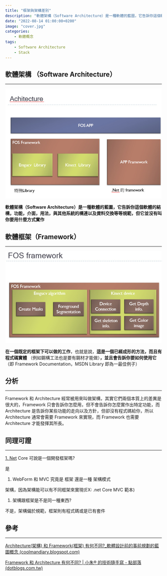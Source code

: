 ```yaml
---
title: "框架與架構差別"
description: "軟體架構（Software Architecture）是一種軟體的藍圖，它告訴你這個軟體的結構"
date: "2022-08-14 01:00:00+0200"
image: "cover.jpg"
categories:
    - 軟體概念
tags:
    - Software Architecture
    - Stack
---
```


## **軟體架構 （Software Architecture）**

---

![Untitled](Untitled.png)

**軟體架構（Software Architecture）是一種軟體的藍圖，它告訴你這個軟體的結構，功能，介面，用法，與其他系統的構連以及資料交換等等規範，但它並沒有叫你要用什麼方式實作**

## 軟體框架（Framework）

---

![Untitled](Untitled2.png)

**在一個既定的框架下可以做的工作**，也就是說，**這是一個已經成形的方法，而且有程式碼實體**
（例如鋼構工法也是要有鋼材才能做）**，並且會告訴你要如何使用它**（即 Framework Documentation，MSDN Library 即為一最佳例子）

## 分析

---

Framework 和 Architecture 經常被用來叫做架構，其實它們兩個本質上的差異是很大的，Framework 只會告訴你怎麼用，但不會告訴你怎麼實作出特定功能，而 Architecture 是告訴你某些功能的走向以及方針，但卻沒有程式碼給你，所以 Architecture 通常會需要 Framework 來實現，而 Framework 也需要 Architecture 才能發揮其所長。

## 同理可證

---

[1.   Net](http://1.Net) Core 可說是一個開發框架嗎?

是

1.  WebForm 和 MVC 究竟是 框架 還是一種 架構模式

架構，因為架構能可以有不同框架來實現(EX: .net Core MVC 範本)

1.  架構跟框架是不是同一種東西?

不是，架構偏於規範，框架則有程式碼或是已有套件

## 參考

---

[Architecture(架構) 和 Framework(框架) 有何不同?_軟體設計前的事前規劃的藍圖概念 (coolmandiary.blogspot.com)](https://coolmandiary.blogspot.com/2016/08/architecture-framework.html)

[Framework 和 Architecture 有何不同? | 小朱® 的技術隨手寫 - 點部落 (dotblogs.com.tw)](https://dotblogs.com.tw/regionbbs/2009/06/12/framework_vs_architecture)